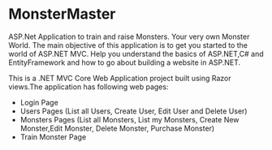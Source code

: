 # MonsterMaster
ASP.Net Application to train and raise Monsters. Your very own Monster World.
The main objective of this application is to get you started to the world of ASP.NET MVC. Help you understand the basics of ASP.NET,C# and EntityFramework and how to go about building a website in ASP.NET.

This is a .NET MVC Core Web Application project built using Razor views.The application has following web pages:

 - Login Page
 - Users Pages (List all Users, Create User, Edit User and Delete User)
 - Monsters Pages (List all Monsters, List my Monsters, Create New Monster,Edit Monster, Delete Monster, Purchase Monster)
 - Train Monster Page
